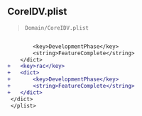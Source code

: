 ## CoreIDV.plist

> `Domain/CoreIDV.plist`

```diff

 		<key>DevelopmentPhase</key>
 		<string>FeatureComplete</string>
 	</dict>
+	<key>rac</key>
+	<dict>
+		<key>DevelopmentPhase</key>
+		<string>FeatureComplete</string>
+	</dict>
 </dict>
 </plist>
 

```
